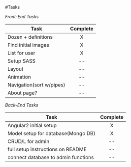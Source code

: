 #Tasks

*Front-End Tasks*

|Task | Complete |
| ------------- |:-------------:|
| Dozen + definitions| X |
| Find initial images | X |
| List for user| X |
| Setup SASS | -- |
| Layout| -- |
| Animation | -- |
| Navigation(sort w/pipes)| -- |
| About page? | -- |


*Back-End Tasks*

| Task | Complete |
| ------------- |:-------------:|
| Angular2 initial setup| X |
| Model setup for database(Mongo DB)| X |
| CRUD/L for admin| -- |
| full setup instructions on README | -- |
| connect database to admin functions | -- |
